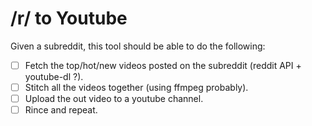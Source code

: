 # /r/ to Youtube

Given a subreddit, this tool should be able to do the following:

- [ ] Fetch the top/hot/new videos posted on the subreddit (reddit API + youtube-dl ?).
- [ ] Stitch all the videos together (using ffmpeg probably).
- [ ] Upload the out video to a youtube channel.
- [ ] Rince and repeat.
